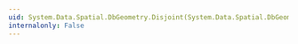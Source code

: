 ```yaml
---
uid: System.Data.Spatial.DbGeometry.Disjoint(System.Data.Spatial.DbGeometry)
internalonly: False
---
```

